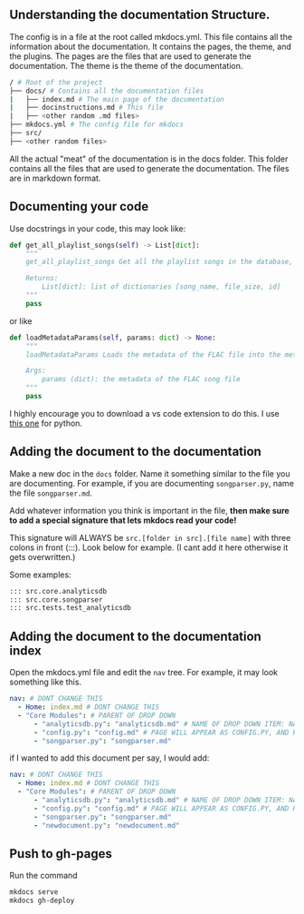 ## Understanding the documentation Structure.

The config is in a file at the root called mkdocs.yml. This file contains all the information about the documentation. It contains the pages, the theme, and the plugins. The pages are the files that are used to generate the documentation. The theme is the theme of the documentation. 

```bash
/ # Root of the project
├── docs/ # Contains all the documentation files
|   ├── index.md # The main page of the documentation
|   ├── docinstructions.md # This file
|   ├── <other random .md files>
├── mkdocs.yml # The config file for mkdocs
├── src/
├── <other random files>
```

All the actual "meat" of the documentation is in the docs folder. This folder contains all the files that are used to generate the documentation. The files are in markdown format.


## Documenting your code

Use docstrings in your code, this may look like:

```py
def get_all_playlist_songs(self) -> List[dict]:
    """
    get_all_playlist_songs Get all the playlist songs in the database, returns a list of dictionaries

    Returns:
        List[dict]: list of dictionaries [song_name, file_size, id]
    """
    pass
```

or like

```py
def loadMetadataParams(self, params: dict) -> None:
    """
    loadMetadataParams Loads the metadata of the FLAC file into the metadata variable. Necessary if not using filepaths.

    Args:
        params (dict): the metadata of the FLAC song file
    """     
    pass
```

I highly encourage you to download a vs code extension to do this. I use [this one](https://marketplace.visualstudio.com/items?itemName=njpwerner.autodocstring) for python.

## Adding the document to the documentation

Make a new doc in the `docs` folder. Name it something similar to the file you are documenting. For example, if you are documenting `songparser.py`, name the file `songparser.md`.

Add whatever information you think is important in the file, **then make sure to add a special signature that lets mkdocs read your code!**

This signature will ALWAYS be `src.[folder in src].[file name]` with three colons in front (:::). Look below for example. (I cant add it here otherwise it gets overwritten.)

Some examples:

```md
::: src.core.analyticsdb
::: src.core.songparser
::: src.tests.test_analyticsdb
```

## Adding the document to the documentation index

Open the mkdocs.yml file and edit the `nav` tree. For example, it may look something like this.

```yml
nav: # DONT CHANGE THIS
  - Home: index.md # DONT CHANGE THIS
  - "Core Modules": # PARENT OF DROP DOWN
      - "analyticsdb.py": "analyticsdb.md" # NAME OF DROP DOWN ITEM: NAME OF DOCUMENT
      - "config.py": "config.md" # PAGE WILL APPEAR AS CONFIG.PY, AND RENDER DOCUMENT CONFIG.MD
      - "songparser.py": "songparser.md"
```

if I wanted to add this document per say, I would add:

```yml
nav: # DONT CHANGE THIS
  - Home: index.md # DONT CHANGE THIS
  - "Core Modules": # PARENT OF DROP DOWN
      - "analyticsdb.py": "analyticsdb.md" # NAME OF DROP DOWN ITEM: NAME OF DOCUMENT
      - "config.py": "config.md" # PAGE WILL APPEAR AS CONFIG.PY, AND RENDER DOCUMENT CONFIG.MD
      - "songparser.py": "songparser.md"
      - "newdocument.py": "newdocument.md"
```

## Push to gh-pages

Run the command

```bash
mkdocs serve
mkdocs gh-deploy
```